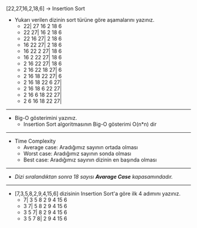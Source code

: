 [22,27,16,2,18,6] -> Insertion Sort

 * Yukarı verilen dizinin sort türüne göre aşamalarını yazınız.
    * 22| 27 16 2 18 6
    * 22 27| 16 2 18 6
    * 22 16 27| 2 18 6
    * 16 22 27| 2 18 6
    * 16 22 2 27| 18 6
    * 16 2 22 27| 18 6
    * 2 16 22 27| 18 6
    * 2 16 22 18 27| 6
    * 2 16 18 22 27| 6
    * 2 16 18 22 6 27|
    * 2 16 18 6 22 27|
    * 2 16 6 18 22 27|
    * 2 6 16 18 22 27|

---
* Big-O gösterimini yazınız.
    * Insertion Sort algoritmasının Big-O gösterimi O(n*n) dir

---

* Time Complexity
    * Average case: Aradığımız sayının ortada olması
    * Worst case: Aradığımız sayının sonda olması
    * Best case: Aradığımız sayının dizinin en başında olması

---

* *Dizi sıralandıktan sonra 18 sayısı **Avarage Case** kapasamındadır.*

---

* [7,3,5,8,2,9,4,15,6] dizisinin Insertion Sort'a göre ilk 4 adımını yazınız.
    * 7| 3 5 8 2 9 4 15 6
    * 3 7| 5 8 2 9 4 15 6
    * 3 5 7| 8 2 9 4 15 6
    * 3 5 7 8| 2 9 4 15 6